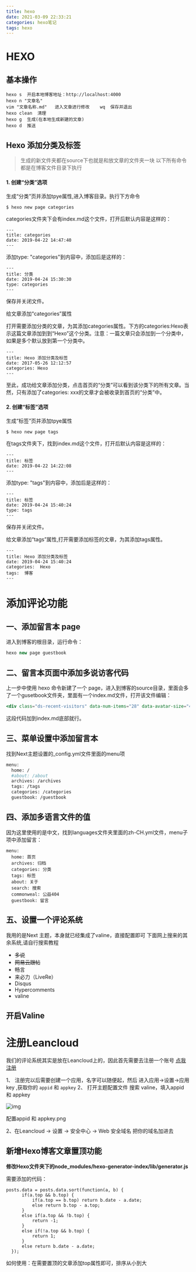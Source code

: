 ```yaml
---
title: hexo
date: 2021-03-09 22:33:21
categories: hexo笔记
tags: hexo
---
```


# HEXO

## 基本操作

```
hexo s	开启本地博客地址：http://localhost:4000
hexo n "文章名"
vim "文章名称.md"	进入文章进行修改	wq	保存并退出
hexo clean	清理
hexo g	生成(在本地生成新建的文章)
hexo d	推送
```

<!--more-->

## Hexo 添加分类及标签

> 生成的新文件夹都在source下也就是和放文章的文件夹一块 以下所有命令都是在博客文件目录下执行

#### 1. 创建“分类”选项

生成“分类”页并添加tpye属性,进入博客目录。执行下方命令

```
$ hexo new page categories
```

categories文件夹下会有index.md这个文件，打开后默认内容是这样的：

```
---
title: categories
date: 2019-04-22 14:47:40
---
```

添加type: "categories"到内容中，添加后是这样的：

```
---
title: 分类
date: 2019-04-24 15:30:30
type: categories
---
```

保存并关闭文件。

给文章添加“categories”属性

打开需要添加分类的文章，为其添加categories属性。下方的categories:Hexo表示这篇文章添加到到“Hexo”这个分类。注意：一篇文章只会添加到一个分类中，如果是多个默认放到第一个分类中。

```
---
title: Hexo 添加分类及标签
date: 2017-05-26 12:12:57
categories: Hexo
---
```

至此，成功给文章添加分类，点击首页的“分类”可以看到该分类下的所有文章。当然，只有添加了categories: xxx的文章才会被收录到首页的“分类”中。

#### 2. 创建“标签”选项

生成“标签”页并添加tpye属性

```
$ hexo new page tags
```

在tags文件夹下，找到index.md这个文件，打开后默认内容是这样的：

```
---
title: 标签
date: 2019-04-22 14:22:08
---
```

添加type: "tags"到内容中，添加后是这样的：

```
---
title: 标签
date: 2019-04-24 15:40:24
type: tags
---
```

保存并关闭文件。

给文章添加“tags”属性,打开需要添加标签的文章，为其添加tags属性。

```
---
title: Hexo 添加分类及标签
date: 2019-04-24 15:40:24
categories:  Hexo
tags:  博客
---
```

# 添加评论功能

## 一、添加留言本 page

进入到博客的根目录，运行命令：

```cpp
hexo new page guestbook
```

## 二、留言本页面中添加多说访客代码

上一步中使用 hexo 命令新建了一个 page，进入到博客的source目录，里面会多了一个gusetbook文件夹，里面有一个index.md文件，打开该文件编辑：



```jsx
<div class="ds-recent-visitors" data-num-items="28" data-avatar-size="42" id="ds-recent-visitors"></div>
```

这段代码加到index.md底部就行。

## 三、菜单设置中添加留言本

找到Next主题设置的_config.yml文件里面的menu项



```bash
menu:
  home: /
  #about: /about
  archives: /archives
  tags: /tags
  categories: /categories
  guestbook: /guestbook
```

## 四、添加多语言文件的值

因为这里使用的是中文，找到languages文件夹里面的zh-CH.yml文件，menu子项中添加留言：

```undefined
menu:
  home: 首页
  archives: 归档
  categories: 分类
  tags: 标签
  about: 关于
  search: 搜索
  commonweal: 公益404
  guestbook: 留言
```

## 五、设置一个评论系统

我用的是Next 主题，本身就已经集成了valine，直接配置即可
 下面网上搜来的其余系统,请自行搜索教程

- ~~多说~~
- ~~网易云跟帖~~
- 畅言
- 来必力（LiveRe）
- Disqus
- Hypercomments
- valine

## 开启Valine

# 注册Leancloud

我们的评论系统其实是放在Leancloud上的，因此首先需要去注册一个账号 [点我注册](https://links.jianshu.com/go?to=https%3A%2F%2Fleancloud.cn%2F)

1、 注册完以后需要创建一个应用，名字可以随便起，然后 进入应用->设置->应用key ,获取你的 `appid` 和 `appkey`
 2、 打开主题配置文件 搜索 valine，填入appid 和 appkey

![img](https:////upload-images.jianshu.io/upload_images/8921320-9201b23ae78846cf.png?imageMogr2/auto-orient/strip|imageView2/2/w/1200/format/webp)

配置appid 和 appkey.png

 2、在Leancloud -> 设置 -> 安全中心 -> Web 安全域名 把你的域名加进去



## 新增Hexo博客文章置顶功能

**修改Hexo文件夹下的node_modules/hexo-generator-index/lib/generator.js**

需要添加的代码：

```
posts.data = posts.data.sort(function(a, b) {
      if(a.top && b.top) {
          if(a.top == b.top) return b.date - a.date;
          else return b.top - a.top;
      }
      else if(a.top && !b.top) {
          return -1;
      }
      else if(!a.top && b.top) {
          return 1;
      }
      else return b.date - a.date;
  });
```

如何使用：在需要置顶的文章添加top属性即可，排序从小到大